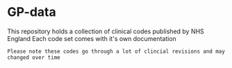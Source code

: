 # GP-data
This repository holds a collection of clinical codes published by NHS England 
Each code set comes with it's own documentation

`Please note these codes go through a lot of clincial revisions and may changed over time`
